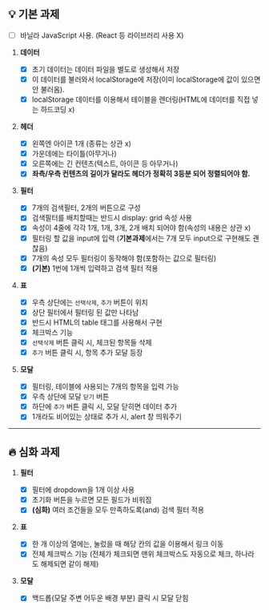 ## 💡 기본 과제

- [ ] 바닐라 JavaScript 사용. (React 등 라이브러리 사용 X)

1. **데이터**

   - [x] 초기 데이터는 데이터 파일을 별도로 생성해서 저장
   - [x] 이 데이터를 불러와서 localStorage에 저장(이미 localStorage에 값이 있으면 안 불러옴).
   - [x] localStorage 데이터를 이용해서 테이블을 렌더링(HTML에 데이터를 직접 넣는 하드코딩 x)

2. **헤더**

   - [x] 왼쪽엔 아이콘 1개 (종류는 상관 x)
   - [x] 가운데에는 타이틀(아무거나)
   - [x] 오른쪽에는 긴 컨텐츠(텍스트, 아이콘 등 아무거나)
   - [x] **좌측/우측 컨텐츠의 길이가 달라도 헤더가 정확히 3등분 되어 정렬되어야 함.**

3. **필터**

   - [x] 7개의 검색필터, 2개의 버튼으로 구성
   - [x] 검색필터를 배치할때는 반드시 display: grid 속성 사용
   - [x] 속성이 4줄에 각각 1개, 1개, 3개, 2개 배치 되어야 함(속성의 내용은 상관 x)
   - [x] 필터링 할 값을 input에 입력
         (**기본과제**에서는 7개 모두 input으로 구현해도 괜찮음)
   - [x] 7개의 속성 모두 필터링이 동작해야 함(포함하는 값으로 필터링)
   - [x] **(기본)** 1번에 1개씩 입력하고 검색 필터 적용

4. **표**

   - [x] 우측 상단에는 `선택삭제`, `추가` 버튼이 위치
   - [x] 상단 필터에서 필터링 된 값만 나타남
   - [x] 반드시 HTML의 table 태그를 사용해서 구현
   - [x] 체크박스 기능
   - [x] `선택삭제` 버튼 클릭 시, 체크된 항목들 삭제
   - [x] `추가` 버튼 클릭 시, 항목 추가 모달 등장

5. **모달**

   - [x] 필터링, 테이블에 사용되는 7개의 항목을 입력 가능
   - [x] 우측 상단에 모달 `닫기` 버튼
   - [x] 하단에 `추가` 버튼 클릭 시, 모달 닫히면 데이터 추가
   - [x] 1개라도 비어있는 상태로 추가 시, alert 창 띄워주기

---

## 🔥 심화 과제

1. **필터**

   - [x] 필터에 dropdown을 1개 이상 사용
   - [x] 초기화 버튼을 누르면 모든 필드가 비워짐
   - [x] **(심화)** 여러 조건들을 모두 만족하도록(and) 검색 필터 적용

2. **표**

   - [x] 한 개 이상의 열에는, 눌렀을 때 해당 칸의 값을 이용해서 링크 이동
   - [x] 전체 체크박스 기능 (전체가 체크되면 맨위 체크박스도 자동으로 체크, 하나라도 해제되면 같이 해제)

3. **모달**

   - [x] 백드롭(모달 주변 어두운 배경 부분) 클릭 시 모달 닫힘
